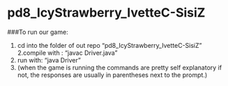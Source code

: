 pd8_IcyStrawberry_IvetteC-SisiZ
===============================

###To run our game:
1. cd into the folder of out repo “pd8_IcyStrawberry_IvetteC-SisiZ” 
2.compile with : “javac Driver.java” 
3. run with: “java Driver” 
4. (when the game is running the commands are pretty self explanatory if not, the responses are usually in parentheses next to the prompt.)
